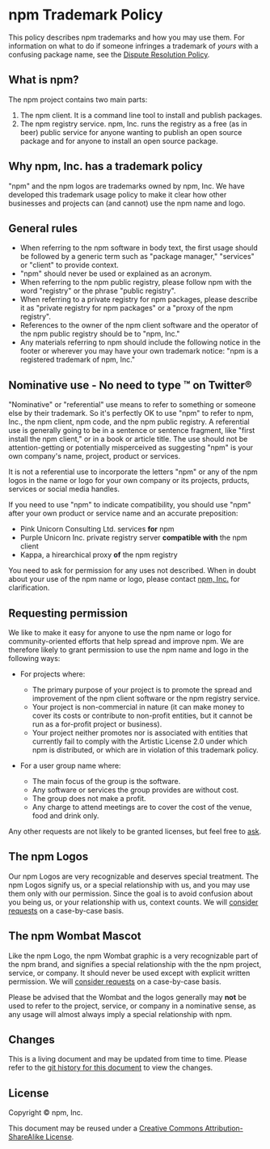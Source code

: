 # npm Trademark Policy

This policy describes npm trademarks and how you may use them.
For information on what to do if someone infringes a trademark of
_yours_ with a confusing package name, see the [Dispute Resolution
Policy](https://www.npmjs.com/policies/disputes).

## What is npm?

The npm project contains two main parts:

1. The npm client. It is a command line tool to install and publish packages.
2. The npm registry service. npm, Inc. runs the registry as a free (as in beer) public service for anyone
wanting to publish an open source package and for anyone to install an open source package.

## Why npm, Inc. has a trademark policy

"npm" and the npm logos are trademarks owned by npm, Inc. We have developed this trademark usage policy to make it clear how other businesses and projects can (and cannot) use the npm name and logo.

## General rules

* When referring to the npm software in body text, the first usage should be followed by a generic term such as "package manager," "services" or "client" to provide context.
* "npm" should never be used or explained as an acronym.
* When referring to the npm public registry, please follow npm with the word "registry" or the phrase "public registry".
* When referring to a private registry for npm packages, please describe it as "private registry for npm packages" or a "proxy of the npm registry".
* References to the owner of the npm client software and the operator of the npm public registry should be to "npm, Inc."
* Any materials referring to npm should include the following notice in the footer or wherever you may have your own trademark notice: "npm is a registered trademark of npm, Inc."

## Nominative use - No need to type ™ on Twitter&reg;

"Nominative" or "referential" use means to refer to something or someone else by their trademark. So it's perfectly OK to use "npm" to refer to npm, Inc., the npm client, npm code, and the npm public registry. A referential use is generally going to be in a sentence or sentence fragment, like "first install the npm client," or in a book or article title. The use should not be attention-getting or potentially misperceived as suggesting "npm" is your own company's name, project, product or services.

It is not a referential use to incorporate the letters "npm" or any of the npm logos in the name or logo for your own company or its projects, prducts, services or social media handles.

If you need to use "npm" to indicate compatibility, you should use "npm" after your own product or service name and an accurate preposition:

* Pink Unicorn Consulting Ltd. services <strong>for</strong> npm
* Purple Unicorn Inc. private registry server <strong>compatible with</strong> the npm client
* Kappa, a hirearchical proxy <strong>of</strong> the npm registry

You need to ask for permission for any uses not described. When in doubt about your use of the npm name or logo, please contact [npm, Inc.](https://www.npmjs.com/contact) for clarification.

## Requesting permission

We like to make it easy for anyone to use the npm name or logo for community-oriented efforts that help spread and improve npm. We are therefore likely to grant permission to use the npm name and logo in the following ways:

* For projects where:
  * The primary purpose of your project is to promote the spread and
  improvement of the npm client software or the npm registry service.
  * Your project is non-commercial in nature (it can make money to cover
  its costs or contribute to non-profit entities, but it cannot be run
  as a for-profit project or business).
  * Your project neither promotes nor is associated with entities that
  currently fail to comply with the Artistic License 2.0 under which
  npm is distributed, or which are in violation of this trademark
  policy.
  
* For a user group name where:
  * The main focus of the group is the software.
  * Any software or services the group provides are without cost.
  * The group does not make a profit.
  * Any charge to attend meetings are to cover the cost of the venue, food and drink only.

Any other requests are not likely to be granted licenses, but feel free to [ask](https://www.npmjs.com/contact).

## The npm Logos

Our npm Logos are very recognizable and deserves special treatment. The
npm Logos signify us, or a special relationship with us, and you
may use them only with our permission. Since the goal is to avoid
confusion about you being us, or your relationship with us, context
counts. We will [consider requests](https://www.npmjs.com/contact) on a case-by-case basis.

## The npm Wombat Mascot

Like the npm Logo, the npm Wombat graphic is a very recognizable
part of the npm brand, and signifies a special relationship with the
the npm project, service, or company.  It should never be used except
with explicit written permission.  We will [consider requests](https://www.npmjs.com/contact) on a
case-by-case basis.

Please be advised that the Wombat and the logos generally may
**not** be used to refer to the project, service, or company in a
nominative sense, as any usage will almost always imply a special
relationship with npm.

## Changes

This is a living document and may be updated from time to time.
Please refer to the [git history for this
document](https://github.com/npm/policies/commits/master/trademark.md)
to view the changes.

## License

Copyright &copy; npm, Inc.

This document may be reused under a [Creative Commons
Attribution-ShareAlike
License](https://creativecommons.org/licenses/by-sa/4.0/).
